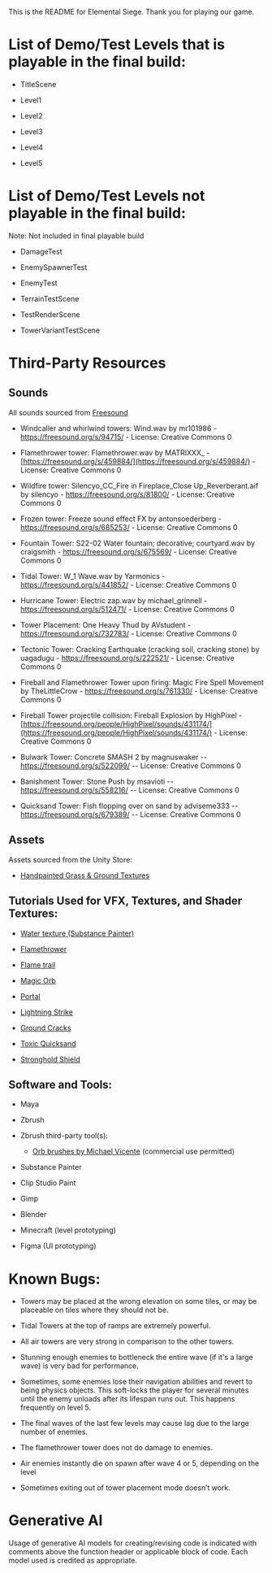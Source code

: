 This is the README for Elemental Siege. Thank you for playing our game.
# List of Demo/Test Levels that is playable in the final build:
- TitleScene

- Level1

- Level2

- Level3

- Level4

- Level5

# List of Demo/Test Levels not playable in the final build:
Note: Not included in final playable build
- DamageTest

- EnemySpawnerTest

- EnemyTest

- TerrainTestScene

- TestRenderScene

- TowerVariantTestScene

# Third-Party Resources

## Sounds

All sounds sourced from [Freesound](https://freesound.org/)
- Windcaller and whirlwind towers: Wind.wav by mr101986 - https://freesound.org/s/94715/ - License: Creative Commons 0

- Flamethrower tower: Flamethrower.wav by MATRIXXX_ - [https://freesound.org/s/459884/](https://freesound.org/s/459884/) - License: Creative Commons 0

- Wildfire tower: Silencyo_CC_Fire in Fireplace_Close Up_Reverberant.aif by silencyo - https://freesound.org/s/81800/ - License: Creative Commons 0

- Frozen tower: Freeze sound effect FX by antonsoederberg - https://freesound.org/s/685253/ - License: Creative Commons 0

- Fountain Tower: S22-02 Water fountain; decorative; courtyard.wav by craigsmith - https://freesound.org/s/675569/ - License: Creative Commons 0

- Tidal Tower: W_1 Wave.wav by Yarmonics - https://freesound.org/s/441852/ - License: Creative Commons 0

- Hurricane Tower: Electric zap.wav by michael_grinnell - https://freesound.org/s/512471/ - License: Creative Commons 0

- Tower Placement: One Heavy Thud by AVstudent - https://freesound.org/s/732783/ - License: Creative Commons 0

- Tectonic Tower: Cracking Earthquake (cracking soil, cracking stone) by uagadugu - https://freesound.org/s/222521/ - License: Creative Commons 0

- Fireball and Flamethrower Tower upon firing: Magic Fire Spell Movement by TheLittleCrow - https://freesound.org/s/761330/ - License: Creative Commons 0

- Fireball Tower projectile collision: Fireball Explosion by HighPixel - [https://freesound.org/people/HighPixel/sounds/431174/](https://freesound.org/people/HighPixel/sounds/431174/) - License: Creative Commons 0

- Bulwark Tower: Concrete SMASH 2 by magnuswaker -- https://freesound.org/s/522099/ -- License: Creative Commons 0

- Banishment Tower: Stone Push by msavioti -- https://freesound.org/s/558216/ -- License: Creative Commons 0 

- Quicksand Tower: Fish flopping over on sand by adviseme333 -- https://freesound.org/s/679389/ -- License: Creative Commons 0 

## Assets

Assets sourced from the Unity Store:

- [Handpainted Grass & Ground Textures](https://assetstore.unity.com/packages/2d/textures-materials/nature/handpainted-grass-ground-textures-187634)

## Tutorials Used for VFX, Textures, and Shader Textures:

- [Water texture (Substance Painter)](https://www.youtube.com/watch?v=JNLE42VlfqE)

- [Flamethrower](https://www.youtube.com/watch?v=IY2K2cOE0R8)

- [Flame trail](https://www.youtube.com/watch?v=wvK6MNlmCCE)

- [Magic Orb](https://www.youtube.com/watch?v=7bMOhNUA1bI)

- [Portal](https://www.youtube.com/watch?v=V2NZb0WN7SY)

- [Lightning Strike](https://www.youtube.com/watch?v=XPh0jiqf0iQ)

- [Ground Cracks](https://www.youtube.com/watch?v=qiAiVa0HtyE)

- [Toxic Quicksand](https://www.youtube.com/watch?v=uOhWT6TxZgE)

- [Stronghold Shield](https://www.youtube.com/watch?v=IZAzckJaSO8)

## Software and Tools:

- Maya

- Zbrush

- Zbrush third-party tool(s):

  - [Orb brushes by Michael Vicente](https://orb.gumroad.com/l/nOkHw) (commercial use permitted)
 
 - Substance Painter

- Clip Studio Paint

- Gimp

- Blender

- Minecraft (level prototyping)

- Figma (UI prototyping)


# Known Bugs:

- Towers may be placed at the wrong elevation on some tiles, or may be placeable on tiles where they should not be.

- Tidal Towers at the top of ramps are extremely powerful.

- All air towers are very strong in comparison to the other towers. 

- Stunning enough enemies to bottleneck the entire wave (if it's a large wave) is very bad for performance.

- Sometimes, some enemies lose their navigation abilities and revert to being physics objects. This soft-locks the player for several minutes until the enemy unloads after its lifespan runs out. This happens frequently on level 5.

- The final waves of the last few levels may cause lag due to the large number of enemies.

- The flamethrower tower does not do damage to enemies.

- Air enemies instantly die on spawn after wave 4 or 5, depending on the level

- Sometimes exiting out of tower placement mode doesn’t work.

# Generative AI

Usage of generative AI models for creating/revising code is indicated with comments above the function header or applicable block of code. Each model used is credited as appropriate. 
